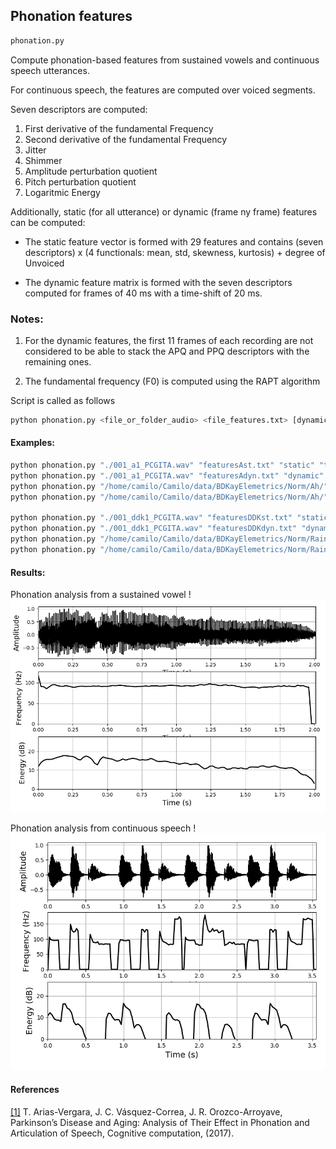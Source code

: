 ## Phonation features

```sh
phonation.py
```
Compute phonation-based features from sustained vowels and continuous speech utterances.

For continuous speech, the features are computed over voiced segments.

Seven descriptors are computed:

1. First derivative of the fundamental Frequency
2. Second derivative of the fundamental Frequency
3. Jitter
4. Shimmer
5. Amplitude perturbation quotient
6. Pitch perturbation quotient
7. Logaritmic Energy

Additionally, static (for all utterance) or dynamic (frame ny frame) features can be computed:

- The static feature vector is formed with 29 features and contains (seven descriptors) x (4 functionals: mean, std, skewness, kurtosis) + degree of Unvoiced

- The dynamic feature matrix is formed with the seven descriptors computed for frames of 40 ms with a time-shift of 20 ms.

### Notes:

1. For the dynamic features, the first 11 frames of each recording are not considered to be able to stack the APQ and PPQ descriptors with the remaining ones.

2. The fundamental frequency (F0) is computed using the RAPT algorithm

Script is called as follows

```sh
python phonation.py <file_or_folder_audio> <file_features.txt> [dynamic_or_static (default static)] [plots (true or false) (default false)]
```

#### Examples:
```sh
python phonation.py "./001_a1_PCGITA.wav" "featuresAst.txt" "static" "true"
python phonation.py "./001_a1_PCGITA.wav" "featuresAdyn.txt" "dynamic" "true"
python phonation.py "/home/camilo/Camilo/data/BDKayElemetrics/Norm/Ah/" "featuresAdynFolder.txt" "dynamic" "false"
python phonation.py "/home/camilo/Camilo/data/BDKayElemetrics/Norm/Ah/" "featuresAstatFolder.txt" "static" "false"

python phonation.py "./001_ddk1_PCGITA.wav" "featuresDDKst.txt" "static" "true"
python phonation.py "./001_ddk1_PCGITA.wav" "featuresDDKdyn.txt" "dynamic" "true"
python phonation.py "/home/camilo/Camilo/data/BDKayElemetrics/Norm/Rainbow/" "featuresDDKdynFolder.txt" "dynamic" "false"
python phonation.py "/home/camilo/Camilo/data/BDKayElemetrics/Norm/Rainbow/" "featuresDDKstatFolder.txt" "static" "false"
```
#### Results:

Phonation analysis from a sustained vowel
!![Image](images/phonation_vowel.png)

Phonation analysis from continuous speech
!![Image](images/phonation_continuous.png)


#### References

[[1]](https://link.springer.com/article/10.1007%2Fs12559-017-9497-x) T. Arias-Vergara, J. C. Vásquez-Correa, J. R. Orozco-Arroyave, Parkinson’s Disease and Aging: Analysis of Their Effect in Phonation and Articulation of Speech, Cognitive computation, (2017).
